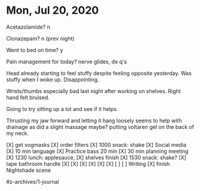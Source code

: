 # Mon, Jul 20, 2020
Acetazolamide? n

Clonazepam? n
(prev night)

Went to bed on time? y

Pain management for today? nerve glides, de q's

Head already starting to feel stuffy despite feeling opposite yesterday. Was stuffy when I woke up. Disappointing.

Wrists/thumbs especially bad last night after working on shelves. Right hand felt bruised.

Going to try sitting up a lot and see if it helps. 

Thrusting my jaw forward and letting it hang loosely seems to help with drainage
as did a slight massage maybe? putting voltaren gel on the back of my neck.


[X] get vogmasks
[X] order filters
[X] 1000 snack: shake
[X] Social media
[X] 10 min language
[X] Practice bass 20 min
[X] 30 min planning meeting
[X] 1230 lunch: applesauce, 
[X] shelves finish
[X] 1530 snack: shake?
[X] tape bathroom handle
[X] [X] [X] [X] [X] [X] [ ] [ ] Writing
	[X] finish Nightshade scene

#z-archives/1-journal